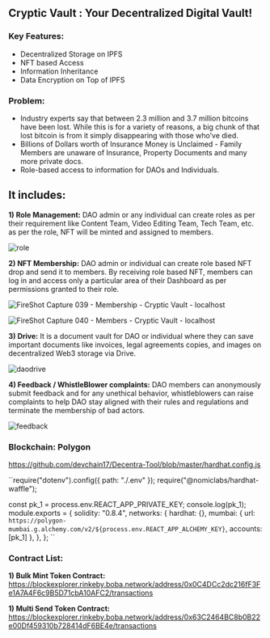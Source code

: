 ## Cryptic Vault : Your Decentralized Digital Vault!

### Key Features:

- Decentralized Storage on IPFS
- NFT based Access 
- Information Inheritance 
- Data Encryption on Top of IPFS

### Problem:

- Industry experts say that between 2.3 million and 3.7 million bitcoins have been lost. While this is for a variety of reasons, a big chunk of that lost bitcoin is from it simply disappearing with those who’ve died.
- Billions of Dollars worth of Insurance Money is Unclaimed - Family Members are unaware of Insurance, Property Documents and many more private docs.
- Role-based access to information for DAOs and Individuals.

## It includes:

**1) Role Management:** DAO admin or any individual can create roles as per their requirement like Content Team, Video Editing Team, Tech Team, etc. as per the role, NFT will be minted and assigned to members.

![role](https://user-images.githubusercontent.com/105703992/168972033-3d5493f6-bb00-4cbd-b8c6-87c5a6079d09.png)

**2) NFT Membership:** DAO admin or individual can create role based NFT drop and send it to members. By receiving role based NFT, members can log in and access only a particular area of their Dashboard as per permissions granted to their role.

![FireShot Capture 039 - Membership - Cryptic Vault - localhost](https://user-images.githubusercontent.com/105703992/168971690-e823e944-5889-4e6b-9813-310da177b4c8.png)

![FireShot Capture 040 - Members - Cryptic Vault - localhost](https://user-images.githubusercontent.com/105703992/168971785-d4b62e5d-b419-4aa5-aa93-2268bf00ac54.png)

**3) Drive:** It is a document vault for DAO or individual where they can save important documents like invoices, legal agreements copies, and images on decentralized Web3 storage via Drive.

![daodrive](https://user-images.githubusercontent.com/105703992/168972287-c18d338d-154c-497b-9f96-054f984cce7f.png)

**4) Feedback / WhistleBlower complaints:** DAO members can anonymously submit feedback and for any unethical behavior, whistleblowers can raise complaints to help DAO stay aligned with their rules and regulations and terminate the membership of bad actors.

![feedback](https://user-images.githubusercontent.com/105703992/168972418-2391d4bb-dfc3-4d9b-a6ff-34f815f16a12.png)

### Blockchain: Polygon

https://github.com/devchain17/Decentra-Tool/blob/master/hardhat.config.js

``require("dotenv").config({ path: "./.env" });
require("@nomiclabs/hardhat-waffle");

const pk_1 = process.env.REACT_APP_PRIVATE_KEY;
console.log(pk_1);
module.exports = {
solidity: "0.8.4",
networks: {
hardhat: {},
mumbai: {
url: `https://polygon-mumbai.g.alchemy.com/v2/${process.env.REACT_APP_ALCHEMY_KEY}`,
accounts: [pk_1]
},
},
};
``

### Contract List:

**1) Bulk Mint Token Contract:** https://blockexplorer.rinkeby.boba.network/address/0x0C4DCc2dc216fF3Fe1A7A4F6c9B5D71cbA10AFC2/transactions

**1) Multi Send Token Contract:** https://blockexplorer.rinkeby.boba.network/address/0x63C2464BC8b0B22e00Df459310b728414dF6BE4e/transactions






